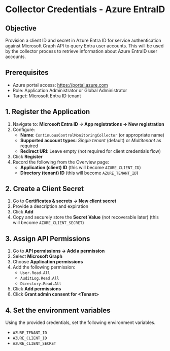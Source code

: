 # Collector Credentials - Azure EntraID

## Objective

Provision a client ID and secret in Azure Entra ID for service authentication against Microsoft Graph API to query Entra user accounts.  This will be used by the collector process to retrieve information about Azure EntraID user accounts.

## Prerequisites

- Azure portal access: https://portal.azure.com
- Role: Application Administrator or Global Administrator
- Target: Microsoft Entra ID tenant

## 1. Register the Application

1. Navigate to: **Microsoft Entra ID → App registrations → New registration**
2. Configure:
   - **Name**: `ContinuousControlMonitoringCollector` (or appropriate name)
   - **Supported account types**: *Single tenant* (default) or *Multitenant* as required
   - **Redirect URI**: Leave empty (not required for client credentials flow)
3. Click **Register**
4. Record the following from the Overview page:
   - **Application (client) ID** (this will become `AZURE_CLIENT_ID`)
   - **Directory (tenant) ID** (this will become `AZURE_TENANT_ID`)

## 2. Create a Client Secret

1. Go to **Certificates & secrets → New client secret**
2. Provide a description and expiration
3. Click **Add**
4. Copy and securely store the **Secret Value** (not recoverable later) (this will become `AZURE_CLIENT_SECRET`)

## 3. Assign API Permissions

1. Go to **API permissions → Add a permission**
2. Select **Microsoft Graph**
3. Choose **Application permissions**
4. Add the following permission:
   - `User.Read.All`
   - `AuditLog.Read.All`
   - `Directory.Read.All`
5. Click **Add permissions**
6. Click **Grant admin consent for \<Tenant\>**

## 4. Set the environment variables

Using the provided credentials, set the following environment variables.

* `AZURE_TENANT_ID`
* `AZURE_CLIENT_ID`
* `AZURE_CLIENT_SECRET`